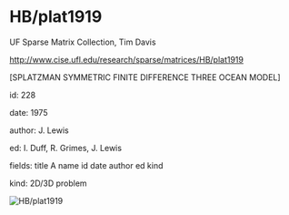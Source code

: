 # HB/plat1919

 UF Sparse Matrix Collection, Tim Davis

 http://www.cise.ufl.edu/research/sparse/matrices/HB/plat1919

 [SPLATZMAN SYMMETRIC FINITE DIFFERENCE THREE OCEAN MODEL]

 id: 228

 date: 1975

 author: J. Lewis

 ed: I. Duff, R. Grimes, J. Lewis

 fields: title A name id date author ed kind

 kind: 2D/3D problem

![HB/plat1919](http://www2.research.att.com/~yifanhu/GALLERY/GRAPHS/GIF_SMALL/HB@plat1919.gif)